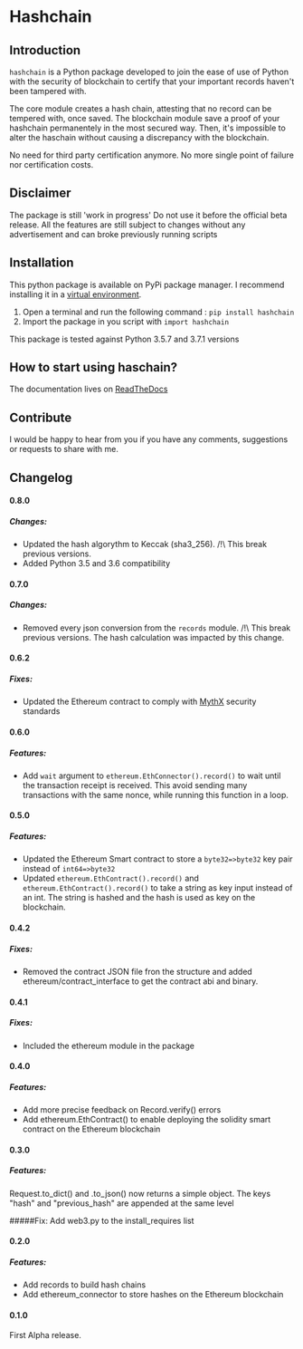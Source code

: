 # Hashchain  

## Introduction
`hashchain` is a Python package developed to join the ease of use of Python with the security of blockchain to certify that your important records haven't been tampered with. 

The core module creates a hash chain, attesting that no record can be tempered with, once saved. The blockchain module save a proof of your hashchain permanentely in the most secured way. Then, it's impossible to alter the haschain without causing a discrepancy with the blockchain.  

No need for third party certification anymore. No more single point of failure nor certification costs. 

## Disclaimer
The package is still 'work in progress' Do not use it before the official beta release. All the features are still subject to changes without any advertisement and can broke previously running scripts 


## Installation
This python package is available on PyPi package manager. I recommend installing it in a [virtual environment](https://virtualenv.pypa.io/en/latest/).  
1. Open a terminal and run the following command : `pip install hashchain`
2. Import the package in you script with `import hashchain`

This package is tested against Python 3.5.7 and 3.7.1 versions

## How to start using haschain? 
The documentation lives on [ReadTheDocs](https://hashchain.readthedocs.io/en/latest/)


## Contribute
I would be happy to hear from you if you have any comments, suggestions or requests to share with me. 

## Changelog
#### 0.8.0
##### Changes:
* Updated the hash algorythm to Keccak (sha3_256). /!\ This break previous versions.
* Added Python 3.5 and 3.6 compatibility


#### 0.7.0
##### Changes:
* Removed every json conversion from the `records` module. /!\ This break previous versions. The hash calculation was impacted by this change.  

#### 0.6.2
##### Fixes:
* Updated the Ethereum contract to comply with [MythX](https://mythx.io/) security standards

#### 0.6.0
##### Features:
* Add `wait` argument to `ethereum.EthConnector().record()` to wait until the transaction receipt is received. This avoid sending many transactions with the same nonce, while running this function in a loop.

#### 0.5.0
##### Features:
* Updated the Ethereum Smart contract to store a `byte32=>byte32` key pair instead of `int64=>byte32`
* Updated `ethereum.EthContract().record()` and `ethereum.EthContract().record()` to take a string as key input instead of an int. The string is hashed and the hash is used as key on the blockchain.

#### 0.4.2
##### Fixes:
* Removed the contract JSON file fron the structure and added ethereum/contract_interface to get the contract abi and binary. 

#### 0.4.1
##### Fixes:
* Included the ethereum module in the package

#### 0.4.0
##### Features:
* Add more precise feedback on Record.verify() errors
* Add ethereum.EthContract() to enable deploying the solidity smart contract on the Ethereum blockchain

#### 0.3.0
##### Features:
Request.to_dict() and .to_json() now returns a simple object. The keys "hash" and "previous_hash" are appended at the same level

#####Fix: 
Add web3.py to the install_requires list

#### 0.2.0
##### Features:
* Add records to build hash chains
* Add ethereum_connector to store hashes on the Ethereum blockchain 

#### 0.1.0
First Alpha release. 
